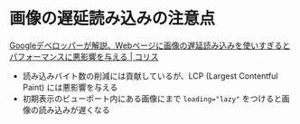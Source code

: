 # 画像の遅延読み込みの注意点

[Googleデベロッパーが解説、Webページに画像の遅延読み込みを使いすぎるとパフォーマンスに悪影響を与える | コリス](https://coliss.com/articles/build-websites/operation/work/performance-effects-of-too-much-lazy-loading.html)

- 読み込みバイト数の削減には貢献しているが、LCP (Largest Contentful Paint) には悪影響を与える
- 初期表示のビューポート内にある画像にまで `loading="lazy"` をつけると画像の読み込みが遅くなる
